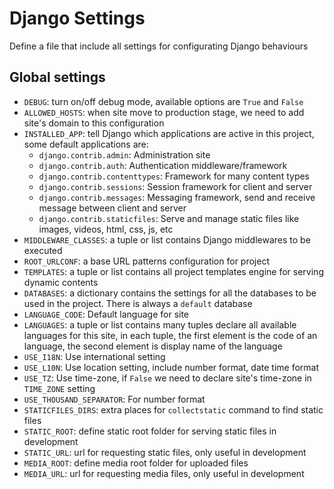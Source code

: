# Django Settings

Define a file that include all settings for configurating Django behaviours

## Global settings

- `DEBUG`: turn on/off debug mode, available options are `True` and `False`
- `ALLOWED_HOSTS`: when site move to production stage, we need to add site's domain to this configuration
- `INSTALLED_APP`: tell Django which applications are active in this project, some default applications are:
	* `django.contrib.admin`: Administration site
	* `django.contrib.auth`: Authentication middleware/framework
	* `django.contrib.contenttypes`: Framework for many content types
	* `django.contrib.sessions`: Session framework for client and server
	* `django.contrib.messages`: Messaging framework, send and receive message between client and server
	* `django.contrib.staticfiles`: Serve and manage static files like images, videos, html, css, js, etc
- `MIDDLEWARE_CLASSES`: a tuple or list contains Django middlewares to be executed
- `ROOT_URLCONF`: a base URL patterns configuration for project
- `TEMPLATES`: a tuple or list contains all project templates engine for serving dynamic contents
- `DATABASES`: a dictionary contains the settings for all the databases to be used in the project. There is always a `default` database
- `LANGUAGE_CODE`: Default language for site
- `LANGUAGES`: a tuple or list contains many tuples declare all available languages for this site, in each tuple, the first element is the code of an language, the second element is display name of the language
- `USE_I18N`: Use international setting
- `USE_L10N`: Use location setting, include number format, date time format
- `USE_TZ`: Use time-zone, if `False` we need to declare site's time-zone in `TIME_ZONE` setting
- `USE_THOUSAND_SEPARATOR`: For number format
- `STATICFILES_DIRS`: extra places for `collectstatic` command to find static files
- `STATIC_ROOT`: define static root folder for serving static files in development
- `STATIC_URL`: url for requesting static files, only useful in development
- `MEDIA_ROOT`: define media root folder for uploaded files
- `MEDIA_URL`: url for requesting media files, only useful in development
